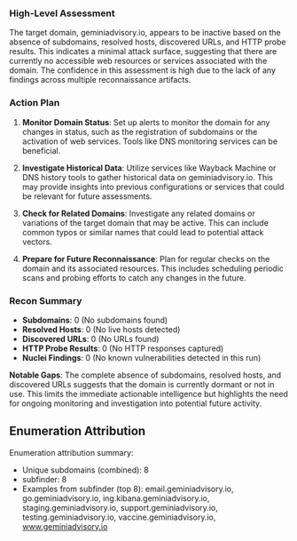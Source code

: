 ### High-Level Assessment
The target domain, geminiadvisory.io, appears to be inactive based on the absence of subdomains, resolved hosts, discovered URLs, and HTTP probe results. This indicates a minimal attack surface, suggesting that there are currently no accessible web resources or services associated with the domain. The confidence in this assessment is high due to the lack of any findings across multiple reconnaissance artifacts.

### Action Plan
1. **Monitor Domain Status**: Set up alerts to monitor the domain for any changes in status, such as the registration of subdomains or the activation of web services. Tools like DNS monitoring services can be beneficial.
   
2. **Investigate Historical Data**: Utilize services like Wayback Machine or DNS history tools to gather historical data on geminiadvisory.io. This may provide insights into previous configurations or services that could be relevant for future assessments.

3. **Check for Related Domains**: Investigate any related domains or variations of the target domain that may be active. This can include common typos or similar names that could lead to potential attack vectors.

4. **Prepare for Future Reconnaissance**: Plan for regular checks on the domain and its associated resources. This includes scheduling periodic scans and probing efforts to catch any changes in the future.

### Recon Summary
- **Subdomains**: 0 (No subdomains found)
- **Resolved Hosts**: 0 (No live hosts detected)
- **Discovered URLs**: 0 (No URLs found)
- **HTTP Probe Results**: 0 (No HTTP responses captured)
- **Nuclei Findings**: 0 (No known vulnerabilities detected in this run)

**Notable Gaps**: The complete absence of subdomains, resolved hosts, and discovered URLs suggests that the domain is currently dormant or not in use. This limits the immediate actionable intelligence but highlights the need for ongoing monitoring and investigation into potential future activity.

## Enumeration Attribution
Enumeration attribution summary:
- Unique subdomains (combined): 8
- subfinder: 8
- Examples from subfinder (top 8): email.geminiadvisory.io, go.geminiadvisory.io, ing.kibana.geminiadvisory.io, staging.geminiadvisory.io, support.geminiadvisory.io, testing.geminiadvisory.io, vaccine.geminiadvisory.io, www.geminiadvisory.io